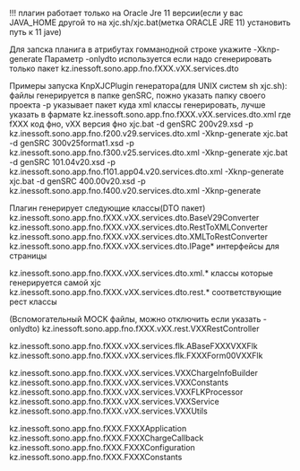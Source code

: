 !!! плагин работает только на Oracle Jre 11 версии(если у вас JAVA_HOME другой то на xjc.sh/xjc.bat(метка ORACLE JRE 11) установить путь к 11 jave)

Для запска планига в атрибутах гомманодной строке укажите -Xknp-generate
Параметр -onlydto используется если надо сгенерировать только пакет kz.inessoft.sono.app.fno.fXXX.vXX.services.dto


Примеры запуска KnpXJCPlugin генератора(для UNIX систем sh xjc.sh):
 файлы генерируется в папке genSRC, пожно указать папку своего проекта
 -p указывает пакет куда xml классы генерировать, лучше указать в фармате kz.inessoft.sono.app.fno.fXXX.vXX.services.dto.xml где fXXX код фно, vXX версия фно
xjc.bat -d genSRC 200v29.xsd -p kz.inessoft.sono.app.fno.f200.v29.services.dto.xml -Xknp-generate
xjc.bat -d genSRC 300v25format1.xsd -p kz.inessoft.sono.app.fno.f300.v25.services.dto.xml -Xknp-generate
xjc.bat -d genSRC 101.04v20.xsd -p kz.inessoft.sono.app.fno.f101.app04.v20.services.dto.xml -Xknp-generate
xjc.bat -d genSRC 400.00v20.xsd -p kz.inessoft.sono.app.fno.f400.v20.services.dto.xml -Xknp-generate


Плагин генерирует следующие классы(DTO пакет)
kz.inessoft.sono.app.fno.fXXX.vXX.services.dto.BaseV29Converter
kz.inessoft.sono.app.fno.fXXX.vXX.services.dto.RestToXMLConverter
kz.inessoft.sono.app.fno.fXXX.vXX.services.dto.XMLToRestConverter
kz.inessoft.sono.app.fno.fXXX.vXX.services.dto.IPage* интерфейсы для страницы

kz.inessoft.sono.app.fno.fXXX.vXX.services.dto.xml.* классы которые генерируется самой xjc 
kz.inessoft.sono.app.fno.fXXX.vXX.services.dto.rest.* соответствующие рест классы


(Вспомогательный MOCK файлы, можно отключить если указать -onlydto)
kz.inessoft.sono.app.fno.fXXX.vXX.rest.VXXRestController

kz.inessoft.sono.app.fno.fXXX.vXX.services.flk.ABaseFXXXVXXFlk
kz.inessoft.sono.app.fno.fXXX.vXX.services.flk.FXXXForm00VXXFlk

kz.inessoft.sono.app.fno.fXXX.vXX.services.VXXChargeInfoBuilder
kz.inessoft.sono.app.fno.fXXX.vXX.services.VXXConstants
kz.inessoft.sono.app.fno.fXXX.vXX.services.VXXFLKProcessor
kz.inessoft.sono.app.fno.fXXX.vXX.services.VXXService
kz.inessoft.sono.app.fno.fXXX.vXX.services.VXXUtils

kz.inessoft.sono.app.fno.fXXX.FXXXApplication
kz.inessoft.sono.app.fno.fXXX.FXXXChargeCallback
kz.inessoft.sono.app.fno.fXXX.FXXXConfiguration
kz.inessoft.sono.app.fno.fXXX.FXXXConstants
